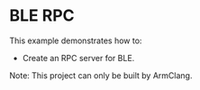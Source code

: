 # BLE RPC

This example demonstrates how to:

* Create an RPC server for BLE.

Note: This project can only be built by ArmClang.